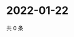 # 2022-01-22

共 0 条

<!-- BEGIN WEIBO -->
<!-- 最后更新时间 Sat Jan 22 2022 17:13:23 GMT+0800 (China Standard Time) -->

<!-- END WEIBO -->
